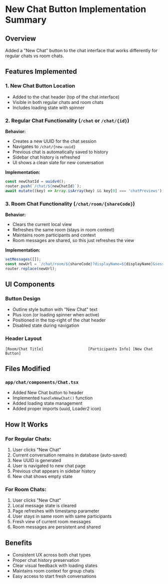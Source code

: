 # New Chat Button Implementation Summary

## Overview
Added a "New Chat" button to the chat interface that works differently for regular chats vs room chats.

## Features Implemented

### 1. New Chat Button Location
- Added to the chat header (top of the chat interface)
- Visible in both regular chats and room chats
- Includes loading state with spinner

### 2. Regular Chat Functionality (`/chat` or `/chat/{id}`)
**Behavior:**
- Creates a new UUID for the chat session
- Navigates to `/chat/{new-uuid}`
- Previous chat is automatically saved to history
- Sidebar chat history is refreshed
- UI shows a clean slate for new conversation

**Implementation:**
```typescript
const newChatId = uuidv4();
router.push(`/chat/${newChatId}`);
await mutate((key) => Array.isArray(key) && key[0] === 'chatPreviews');
```

### 3. Room Chat Functionality (`/chat/room/{shareCode}`)
**Behavior:**
- Clears the current local view
- Refreshes the same room (stays in room context)
- Maintains room participants and context
- Room messages are shared, so this just refreshes the view

**Implementation:**
```typescript
setMessages([]);
const newUrl = `/chat/room/${shareCode}?displayName=${displayName}&sessionId=${sessionId}&refresh=${Date.now()}`;
router.replace(newUrl);
```

## UI Components

### Button Design
- Outline style button with "New Chat" text
- Plus icon (or loading spinner when active)
- Positioned in the top-right of the chat header
- Disabled state during navigation

### Header Layout
```
[Room/Chat Title]                    [Participants Info] [New Chat Button]
```

## Files Modified

### `app/chat/components/Chat.tsx`
- Added New Chat button to header
- Implemented `handleNewChat()` function
- Added loading state management
- Added proper imports (uuid, Loader2 icon)

## How It Works

### For Regular Chats:
1. User clicks "New Chat"
2. Current conversation remains in database (auto-saved)
3. New UUID is generated
4. User is navigated to new chat page
5. Previous chat appears in sidebar history
6. New chat shows empty state

### For Room Chats:
1. User clicks "New Chat" 
2. Local message state is cleared
3. Page refreshes with timestamp parameter
4. User stays in same room with same participants
5. Fresh view of current room messages
6. Room messages are persistent and shared

## Benefits
- Consistent UX across both chat types
- Proper chat history preservation
- Clear visual feedback with loading states
- Maintains room context for group chats
- Easy access to start fresh conversations